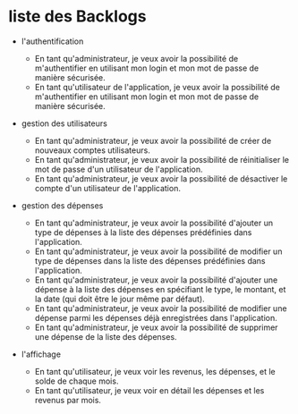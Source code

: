 # liste des Backlogs

- l'authentification
    - En tant qu'administrateur, je veux avoir la possibilité de m'authentifier en utilisant mon login et mon mot de passe de manière sécurisée.
    - En tant qu'utilisateur de l'application, je veux avoir la possibilité de m'authentifier en utilisant mon login et mon mot de passe de manière sécurisée.

- gestion des utilisateurs
    - En tant qu'administrateur, je veux avoir la possibilité de créer de nouveaux comptes utilisateurs.
    - En tant qu'administrateur, je veux avoir la possibilité de réinitialiser le mot de passe d'un utilisateur de l'application.
    - En tant qu'administrateur, je veux avoir la possibilité de désactiver le compte d'un utilisateur de l'application.

- gestion des dépenses
    - En tant qu'administrateur, je veux avoir la possibilité d'ajouter un type de dépenses à la liste des dépenses prédéfinies dans l'application.
    - En tant qu'administrateur, je veux avoir la possibilité de modifier un type de dépenses dans la liste des dépenses prédéfinies dans l'application.
    - En tant qu'administrateur, je veux avoir la possibilité d'ajouter une dépense à la liste des dépenses en spécifiant le type, le montant, et la date (qui doit être le jour même par défaut).
    - En tant qu'administrateur, je veux avoir la possibilité de modifier une dépense parmi les dépenses déjà enregistrées dans l'application.
    - En tant qu'administrateur, je veux avoir la possibilité de supprimer une dépense de la liste des dépenses.

- l'affichage
    - En tant qu'utilisateur, je veux voir les revenus, les dépenses, et le solde de chaque mois.
    - En tant qu'utilisateur, je veux voir en détail les dépenses et les revenus par mois.
